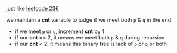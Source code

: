 just like [leetcode 236](../236.%20Lowest%20Common%20Ancestor%20of%20a%20Binary%20Tree/)

we maintain a **cnt** variable to judge if we meet both `p` & `q` in the end
- if we meet `p` or `q`, increment **cnt** by 1
- if our **cnt** == 2, it means we meet both `p` & `q` during recursion
- if our **cnt** < 2, it means this binary tree is lack of `p` or `q` or both